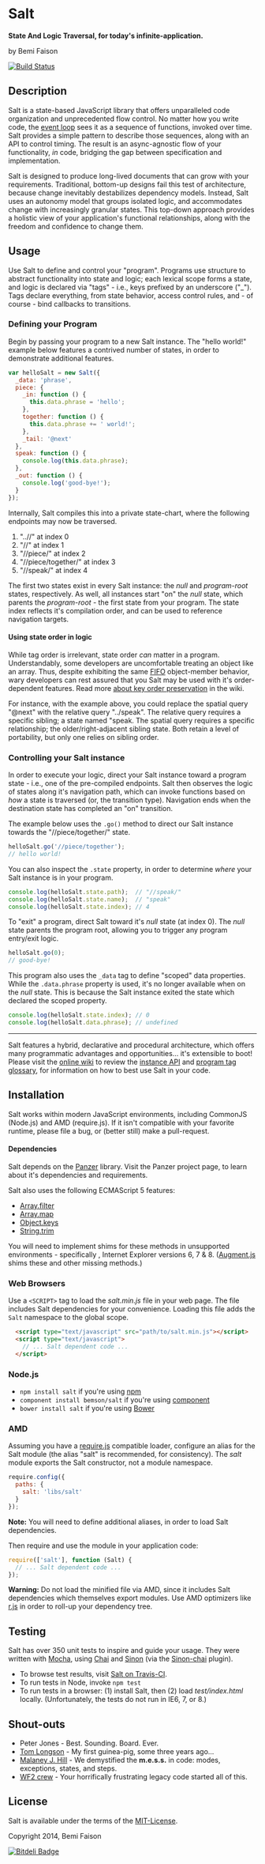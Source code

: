 # Salt

**State And Logic Traversal, for today's infinite-application.**

by Bemi Faison

[![Build Status](https://travis-ci.org/bemson/salt.png?branch=master)](https://travis-ci.org/bemson/salt)

## Description

Salt is a state-based JavaScript library that offers unparalleled code organization and unprecedented flow control. No matter how you write code, the [event loop](https://developer.mozilla.org/en-US/docs/Web/JavaScript/Guide/EventLoop#Event_loop) sees it as a sequence of functions, invoked over time. Salt provides a simple pattern to describe those sequences, along with an API to control timing. The result is an async-agnostic flow of your functionality, _in_ code, bridging the gap between specification and implementation.

Salt is designed to produce long-lived documents that can grow with your requirements. Traditional, bottom-up designs fail this test of architecture, because change inevitably destabilizes dependency models. Instead, Salt uses an autonomy model that groups isolated logic, and accommodates change with increasingly granular states. This top-down approach provides a holistic view of your application's functional relationships, along with the freedom and confidence to change them.


## Usage

Use Salt to define and control your "program". Programs use structure to abstract functionality into state and logic; each lexical scope forms a state, and logic is declared via "tags" - i.e., keys prefixed by an underscore ("_"). Tags declare everything, from state behavior, access control rules, and - of course - bind callbacks to transitions.


### Defining your Program

Begin by passing your program to a new Salt instance. The "hello world!" example below features a contrived number of states, in order to demonstrate additional features.

```js
var helloSalt = new Salt({
  _data: 'phrase',
  piece: {
    _in: function () {
      this.data.phrase = 'hello';
    },
    together: function () {
      this.data.phrase += ' world!';
    },
    _tail: '@next'
  },
  speak: function () {
    console.log(this.data.phrase);
  },
  _out: function () {
    console.log('good-bye!');
  }
});
```

Internally, Salt compiles this into a private state-chart, where the following endpoints may now be traversed.

  1. "..//" at index 0
  2. "//" at index 1
  3. "//piece/" at index 2
  4. "//piece/together/" at index 3
  5. "//speak/" at index 4

The first two states exist in every Salt instance: the _null_ and _program-root_ states, respectively. As well, all instances start "on" the _null_ state, which parents the _program-root_ - the first state from your program. The state index reflects it's compilation order, and can be used to reference navigation targets.

#### Using state order in logic

While tag order is irrelevant, state order _can_ matter in a program. Understandably, some developers are uncomfortable treating an object like an array. Thus, despite exhibiting the same [FIFO](http://en.wikipedia.org/wiki/FIFO) object-member behavior, wary developers can rest assured that you Salt may be used with it's order-dependent features. Read more [about key order preservation](https://github.com/bemson/salt/wiki/About-Key-Order-Preservation) in the wiki.

For instance, with the example above, you could replace the spatial query "@next" with the relative query "../speak". The relative query requires a specific sibling; a state named "speak. The spatial query requires a specific relationship; the older/right-adjacent sibling state. Both retain a level of portability, but only one relies on sibling order.


### Controlling your Salt instance

In order to execute your logic, direct your Salt instance toward a program state - i.e., one of the pre-compiled endpoints. Salt then observes the logic of states along it's navigation path, which can invoke functions based on _how_ a state is traversed (or, the transition type). Navigation ends when the destination state has completed an "on" transition.

The example below uses the `.go()` method to direct our Salt instance towards the "//piece/together/" state.

```js
helloSalt.go('//piece/together');
// hello world!
```

You can also inspect the `.state` property, in order to determine _where_ your Salt instance is in your program.

```js
console.log(helloSalt.state.path);  // "//speak/"
console.log(helloSalt.state.name);  // "speak"
console.log(helloSalt.state.index); // 4
```

To "exit" a program, direct Salt toward it's _null_ state (at index 0). The _null_ state parents the program root, allowing you to trigger any program entry/exit logic.

```js
helloSalt.go(0);
// good-bye!
```

This program also uses the `_data` tag to define "scoped" data properties. While the `.data.phrase` property is used, it's no longer available when on the _null_ state. This is because the Salt instance exited the state which declared the scoped property.

```js
console.log(helloSalt.state.index); // 0
console.log(helloSalt.data.phrase); // undefined
```

------

Salt features a hybrid, declarative and procedural architecture, which offers many programmatic advantages and opportunities... it's extensible to boot! Please visit the [online wiki](http://github.com/bemson/salt/wiki) to review the [instance API](https://github.com/bemson/salt/wiki/Salt-API) and [program tag glossary](https://github.com/bemson/salt/wiki/Program-Tags), for information on how to best use Salt in your code.


## Installation

Salt works within modern JavaScript environments, including CommonJS (Node.js) and AMD (require.js). If it isn't compatible with your favorite runtime, please file a bug, or (better still) make a pull-request.

#### Dependencies

Salt depends on the [Panzer](http://github.com/bemson/Panzer) library. Visit the Panzer project page, to learn about it's dependencies and requirements.

Salt also uses the following ECMAScript 5 features:
  * [Array.filter](https://developer.mozilla.org/docs/Web/JavaScript/Reference/Global_Objects/Array/filter)
  * [Array.map](https://developer.mozilla.org/docs/Web/JavaScript/Reference/Global_Objects/Array/map)
  * [Object.keys](https://developer.mozilla.org/docs/Web/JavaScript/Reference/Global_Objects/Object/keys)
  * [String.trim](https://developer.mozilla.org/docs/Web/JavaScript/Reference/Global_Objects/String/trim)

You will need to implement shims for these methods in unsupported environments - specifically , Internet Explorer versions 6, 7 & 8. ([Augment.js](http://augmentjs.com/) shims these and other missing methods.)

### Web Browsers

Use a `<SCRIPT>` tag to load the _salt.min.js_ file in your web page. The file includes Salt dependencies for your convenience. Loading this file adds the `Salt` namespace to the global scope.

```html
  <script type="text/javascript" src="path/to/salt.min.js"></script>
  <script type="text/javascript">
    // ... Salt dependent code ...
  </script>
```

### Node.js

  * `npm install salt` if you're using [npm](http://npmjs.org/)
  * `component install bemson/salt` if you're using [component](https://github.com/component/component)
  * `bower install salt` if you're using [Bower](http://bower.io)

### AMD

Assuming you have a [require.js](http://requirejs.org/) compatible loader, configure an alias for the Salt module (the alias "salt" is recommended, for consistency). The _salt_ module exports the Salt constructor, not a module namespace.

```js
require.config({
  paths: {
    salt: 'libs/salt'
  }
});
```

**Note:** You will need to define additional aliases, in order to load Salt dependencies.

Then require and use the module in your application code:

```js
require(['salt'], function (Salt) {
  // ... Salt dependent code ...
});
```

**Warning:** Do not load the minified file via AMD, since it includes Salt dependencies which themselves export modules. Use AMD optimizers like [r.js](https://github.com/jrburke/r.js/) in order to roll-up your dependency tree.

## Testing

Salt has over 350 unit tests to inspire and guide your usage. They were written with [Mocha](http://visionmedia.github.io/mocha), using [Chai](http://chaijs.com/) and [Sinon](http://sinonjs.org) (via the [Sinon-chai](http://chaijs.com/plugins/sinon-chai) plugin).

  * To browse test results, visit [Salt on Travis-CI](https://travis-ci.org/bemson/salt).
  * To run tests in Node, invoke `npm test`
  * To run tests in a browser: (1) install Salt, then (2) load _test/index.html_ locally. (Unfortunately, the tests do not run in IE6, 7, or 8.)

## Shout-outs

  * Peter Jones - Best. Sounding. Board. Ever.
  * [Tom Longson](https://github.com/nym) - My first guinea-pig, some three years ago...
  * [Malaney J. Hill](https://github.com/malaney) - We demystified the **m.e.s.s.** in code: modes, exceptions, states, and steps.
  * [WF2 crew](https://github.com/wf2) - Your horrifically frustrating legacy code started all of this.

## License

Salt is available under the terms of the [MIT-License](http://en.wikipedia.org/wiki/MIT_License#License_terms).

Copyright 2014, Bemi Faison

[![Bitdeli Badge](https://d2weczhvl823v0.cloudfront.net/bemson/salt/trend.png)](https://bitdeli.com/free "Bitdeli Badge")

